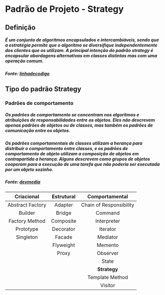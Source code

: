 # Padrão de Projeto - Strategy

## Definição

##### É um conjunto de algoritmos encapsulados e intercambiáveis, sendo que a estratégia permite que o algoritmo se diversifique independentemente dos clientes que os utilizam. A principal intenção do padrão strategy é encapsular abordagens alternativas em classes distintas mas com uma operação comum.

##### Fonte: [linhadecodigo](http://www.linhadecodigo.com.br/artigo/3268/strategy-padrao-de-projeto-com-microsoft-net-csharp.aspx)

## Tipo do padrão Strategy

### Padrões de comportamento
##### Os padrões de comportamento se concentram nos algoritmos e atribuições de responsabilidades entre os objetos. Eles não descrevem apenas padrões de objetos ou de classes, mas também os padrões de comunicação entre os objetos.

##### Os padrões comportamentais de classes utilizam a herança para distribuir o comportamento entre classes, e os padrões de comportamento de objeto utilizam a composição de objetos em contrapartida a herança. Alguns descrevem como grupos de objetos cooperam para a execução de uma tarefa que não poderia ser executada por um objeto sozinho.

##### Fonte: [devmedia](https://www.devmedia.com.br/conheca-os-padroes-de-projeto/957)

|    Criacional    | Estrutural |      Comportamental     |
|:----------------:|:----------:|:-----------------------:|
| Abstract Factory |   Adapter  | Chain of Responsibility |
|      Builder     |   Bridge   |         Command         |
|  Factory Method  |  Composite |       Interpreter       |
|     Prototype    |  Decorator |         Iterator        |
|     Singleton    |   Facade   |         Mediator        |
|                  |  Flyweight |         Memento         |
|                  |    Proxy   |         Observer        |
|                  |            |          State          |
|                  |            |        **Strategy**     |
|                  |            |     Template Method     |
|                  |            |         Visitor         |









